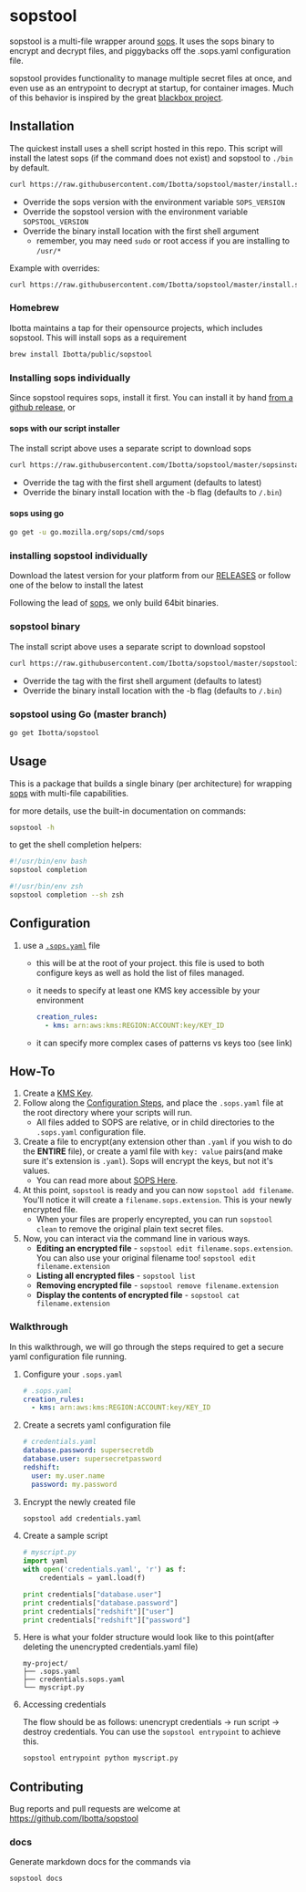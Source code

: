 # sopstool

sopstool is a multi-file wrapper around [sops](https://github.com/mozilla/sops). It uses the sops binary to encrypt and decrypt files, and piggybacks off the .sops.yaml configuration file.

sopstool provides functionality to manage multiple secret files at once, and even use as an entrypoint to decrypt at startup, for container images.  Much of this behavior is inspired by the great [blackbox project](https://github.com/StackExchange/blackbox).

## Installation

The quickest install uses a shell script hosted in this repo. This script will install the latest sops (if the command does not exist) and sopstool to `./bin` by default.

```sh
curl https://raw.githubusercontent.com/Ibotta/sopstool/master/install.sh | bash
```

* Override the sops version with the environment variable `SOPS_VERSION`
* Override the sopstool version with the environment variable `SOPSTOOL_VERSION`
* Override the binary install location with the first shell argument
  * remember, you may need `sudo` or root access if you are installing to `/usr/*`

Example with overrides:

```sh
curl https://raw.githubusercontent.com/Ibotta/sopstool/master/install.sh | SOPS_VERSION=3.0.0 SOPSTOOL_VERSION=0.0.1 bash /usr/local/bin
```

### Homebrew

Ibotta maintains a tap for their opensource projects, which includes sopstool. This will install sops as a requirement

```sh
brew install Ibotta/public/sopstool
```

### Installing sops individually

Since sopstool requires sops, install it first. You can install it by hand [from a github release](https://github.com/mozilla/sops/releases), or

#### sops with our script installer

The install script above uses a separate script to download sops

```sh
curl https://raw.githubusercontent.com/Ibotta/sopstool/master/sopsinstall.sh | bash
```

* Override the tag with the first shell argument (defaults to latest)
* Override the binary install location with the -b flag (defaults to `/.bin`)

#### sops using go

```sh
go get -u go.mozilla.org/sops/cmd/sops
```

### installing sopstool individually

Download the latest version for your platform from our [RELEASES](https://github.com/Ibotta/sopstool/releases) or follow one of the below to install the latest

Following the lead of [sops](https://github.com/mozilla/sops), we only build 64bit binaries.

### sopstool binary

The install script above uses a separate script to download sopstool

```sh
curl https://raw.githubusercontent.com/Ibotta/sopstool/master/sopstoolinstall.sh | bash
```

* Override the tag with the first shell argument (defaults to latest)
* Override the binary install location with the -b flag (defaults to `/.bin`)

### sopstool using Go (master branch)

```sh
go get Ibotta/sopstool
```

## Usage

This is a package that builds a single binary (per architecture) for wrapping [sops](https://github.com/mozilla/sops) with multi-file capabilities.

for more details, use the built-in documentation on commands:

```sh
sopstool -h
```

to get the shell completion helpers:

```sh
#!/usr/bin/env bash
sopstool completion
```

```sh
#!/usr/bin/env zsh
sopstool completion --sh zsh
```

## Configuration

1. use a [`.sops.yaml`](https://github.com/mozilla/sops#using-sops-yaml-conf-to-select-kms-pgp-for-new-files) file
    * this will be at the root of your project. this file is used to both configure keys as well as hold the list of files managed.
    * it needs to specify at least one KMS key accessible by your environment

        ```yaml
        creation_rules:
          - kms: arn:aws:kms:REGION:ACCOUNT:key/KEY_ID
        ```

    * it can specify more complex cases of patterns vs keys too (see link)

## How-To

1. Create a [KMS Key](https://aws.amazon.com/kms/).
1. Follow along the [Configuration Steps](https://github.com/Ibotta/sopstool/tree/master/#configuration), and place the `.sops.yaml` file at the root directory where your scripts will run.
    * All files added to SOPS are relative, or in child directories to the `.sops.yaml` configuration file.
1. Create a file to encrypt(any extension other than `.yaml` if you wish to do the **ENTIRE** file), or create a yaml file with `key: value` pairs(and make sure it's extension is `.yaml`). Sops will encrypt the keys, but not it's values.
    * You can read more about [SOPS Here](https://github.com/mozilla/sops).
1. At this point, `sopstool` is ready and you can now `sopstool add filename`. You'll notice it will create a `filename.sops.extension`. This is your newly encrypted file.
    * When your files are properly encyrepted, you can run `sopstool clean` to remove the original plain text secret files.
1. Now, you can interact via the command line in various ways.
    * **Editing an encrypted file** - `sopstool edit filename.sops.extension`. You can also use your original filename too! `sopstool edit filename.extension`
    * **Listing all encrypted files** - `sopstool list`
    * **Removing encrypted file** - `sopstool remove filename.extension`
    * **Display the contents of encrypted file** - `sopstool cat filename.extension`

### Walkthrough

In this walkthrough, we will go through the steps required to get a secure yaml configuration file running.

1. Configure your `.sops.yaml`

    ```yaml
    # .sops.yaml
    creation_rules:
      - kms: arn:aws:kms:REGION:ACCOUNT:key/KEY_ID
    ```

1. Create a secrets yaml configuration file

    ```yaml
    # credentials.yaml
    database.password: supersecretdb
    database.user: supersecretpassword
    redshift:
      user: my.user.name
      password: my.password
    ```

1. Encrypt the newly created file

    ```sh
    sopstool add credentials.yaml
    ```

1. Create a sample script

    ```python
    # myscript.py
    import yaml
    with open('credentials.yaml', 'r') as f:
        credentials = yaml.load(f)

    print credentials["database.user"]
    print credentials["database.password"]
    print credentials["redshift"]["user"]
    print credentials["redshift"]["password"]
    ```

1. Here is what your folder structure would look like to this point(after deleting the unencrypted credentials.yaml file)

    ```text
    my-project/
    ├── .sops.yaml
    ├── credentials.sops.yaml
    └── myscript.py
    ```

1. Accessing credentials

    The flow should be as follows: unencrypt credentials -> run script -> destroy credentials. You can use the `sopstool entrypoint` to achieve this.

    ```sh
    sopstool entrypoint python myscript.py
    ```

## Contributing

Bug reports and pull requests are welcome at <https://github.com/Ibotta/sopstool>

### docs

Generate markdown docs for the commands via

```sh
sopstool docs
```
